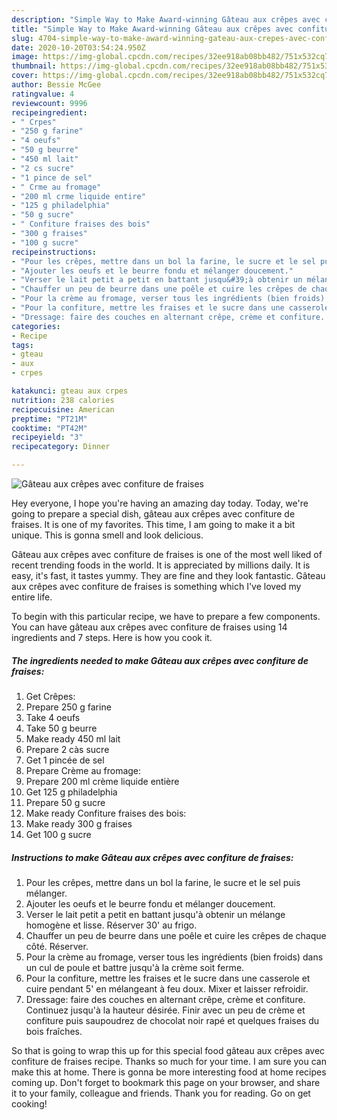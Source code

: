 ```yaml
---
description: "Simple Way to Make Award-winning Gâteau aux crêpes avec confiture de fraises"
title: "Simple Way to Make Award-winning Gâteau aux crêpes avec confiture de fraises"
slug: 4704-simple-way-to-make-award-winning-gateau-aux-crepes-avec-confiture-de-fraises
date: 2020-10-20T03:54:24.950Z
image: https://img-global.cpcdn.com/recipes/32ee918ab08bb482/751x532cq70/gateau-aux-crepes-avec-confiture-de-fraises-photo-principale-de-la-recette.jpg
thumbnail: https://img-global.cpcdn.com/recipes/32ee918ab08bb482/751x532cq70/gateau-aux-crepes-avec-confiture-de-fraises-photo-principale-de-la-recette.jpg
cover: https://img-global.cpcdn.com/recipes/32ee918ab08bb482/751x532cq70/gateau-aux-crepes-avec-confiture-de-fraises-photo-principale-de-la-recette.jpg
author: Bessie McGee
ratingvalue: 4
reviewcount: 9996
recipeingredient:
- " Crpes"
- "250 g farine"
- "4 oeufs"
- "50 g beurre"
- "450 ml lait"
- "2 cs sucre"
- "1 pince de sel"
- " Crme au fromage"
- "200 ml crme liquide entire"
- "125 g philadelphia"
- "50 g sucre"
- " Confiture fraises des bois"
- "300 g fraises"
- "100 g sucre"
recipeinstructions:
- "Pour les crêpes, mettre dans un bol la farine, le sucre et le sel puis mélanger."
- "Ajouter les oeufs et le beurre fondu et mélanger doucement."
- "Verser le lait petit a petit en battant jusqu&#39;à obtenir un mélange homogène et lisse. Réserver 30&#39; au frigo."
- "Chauffer un peu de beurre dans une poêle et cuire les crêpes de chaque côté. Réserver."
- "Pour la crème au fromage, verser tous les ingrédients (bien froids) dans un cul de poule et battre jusqu&#39;à la crème soit ferme."
- "Pour la confiture, mettre les fraises et le sucre dans une casserole et cuire pendant 5&#39; en mélangeant à feu doux. Mixer et laisser refroidir."
- "Dressage: faire des couches en alternant crêpe, crème et confiture. Continuez jusqu&#39;à la hauteur désirée. Finir avec un peu de crème et confiture puis saupoudrez de chocolat noir rapé et quelques fraises du bois fraîches."
categories:
- Recipe
tags:
- gteau
- aux
- crpes

katakunci: gteau aux crpes 
nutrition: 238 calories
recipecuisine: American
preptime: "PT21M"
cooktime: "PT42M"
recipeyield: "3"
recipecategory: Dinner

---
```



![Gâteau aux crêpes avec confiture de fraises](https://img-global.cpcdn.com/recipes/32ee918ab08bb482/751x532cq70/gateau-aux-crepes-avec-confiture-de-fraises-photo-principale-de-la-recette.jpg)

Hey everyone, I hope you're having an amazing day today. Today, we're going to prepare a special dish, gâteau aux crêpes avec confiture de fraises. It is one of my favorites. This time, I am going to make it a bit unique. This is gonna smell and look delicious.



Gâteau aux crêpes avec confiture de fraises is one of the most well liked of recent trending foods in the world. It is appreciated by millions daily. It is easy, it's fast, it tastes yummy. They are fine and they look fantastic. Gâteau aux crêpes avec confiture de fraises is something which I've loved my entire life.


To begin with this particular recipe, we have to prepare a few components. You can have gâteau aux crêpes avec confiture de fraises using 14 ingredients and 7 steps. Here is how you cook it.

<!--inarticleads1-->

##### The ingredients needed to make Gâteau aux crêpes avec confiture de fraises:

1. Get  Crêpes:
1. Prepare 250 g farine
1. Take 4 oeufs
1. Take 50 g beurre
1. Make ready 450 ml lait
1. Prepare 2 càs sucre
1. Get 1 pincée de sel
1. Prepare  Crème au fromage:
1. Prepare 200 ml crème liquide entière
1. Get 125 g philadelphia
1. Prepare 50 g sucre
1. Make ready  Confiture fraises des bois:
1. Make ready 300 g fraises
1. Get 100 g sucre




<!--inarticleads2-->

##### Instructions to make Gâteau aux crêpes avec confiture de fraises:

1. Pour les crêpes, mettre dans un bol la farine, le sucre et le sel puis mélanger.
1. Ajouter les oeufs et le beurre fondu et mélanger doucement.
1. Verser le lait petit a petit en battant jusqu&#39;à obtenir un mélange homogène et lisse. Réserver 30&#39; au frigo.
1. Chauffer un peu de beurre dans une poêle et cuire les crêpes de chaque côté. Réserver.
1. Pour la crème au fromage, verser tous les ingrédients (bien froids) dans un cul de poule et battre jusqu&#39;à la crème soit ferme.
1. Pour la confiture, mettre les fraises et le sucre dans une casserole et cuire pendant 5&#39; en mélangeant à feu doux. Mixer et laisser refroidir.
1. Dressage: faire des couches en alternant crêpe, crème et confiture. Continuez jusqu&#39;à la hauteur désirée. Finir avec un peu de crème et confiture puis saupoudrez de chocolat noir rapé et quelques fraises du bois fraîches.




So that is going to wrap this up for this special food gâteau aux crêpes avec confiture de fraises recipe. Thanks so much for your time. I am sure you can make this at home. There is gonna be more interesting food at home recipes coming up. Don't forget to bookmark this page on your browser, and share it to your family, colleague and friends. Thank you for reading. Go on get cooking!
